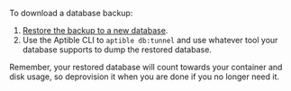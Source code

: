 To download a database backup:

1. [Restore the backup to a new database](/support/topics/paas/how-to-restore-from-database-backup).
2. Use the Aptible CLI to `aptible db:tunnel` and use whatever tool your database supports to dump the restored database.

Remember, your restored database will count towards your container and disk usage, so deprovision it when you are done if you no longer need it.
